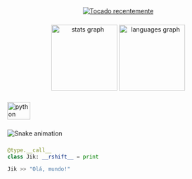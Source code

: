 <div align="center">
  <a href="https://open.spotify.com/user/k20jsyl60b068wqm2b7vnpdkb">
    <img src="https://spotify-recently-played-readme.vercel.app/api?count=5&unique=false" alt="Tocado recentemente"  />
  </a>
</div>

###

<div align="center">
  <img src="https://github-readme-stats.vercel.app/api?hide_title=false&hide_rank=false&show_icons=true&include_all_commits=true&count_private=true&disable_animations=false&theme=dracula&locale=en&hide_border=false&username=JikanTribal" height="150" alt="stats graph"  />
  <img src="https://github-readme-stats.vercel.app/api/top-langs?locale=en&hide_title=false&layout=compact&card_width=320&langs_count=5&theme=dracula&hide_border=false&username=JikanTribal" height="150" alt="languages graph"  />
</div>

###

<div align="left">
  <img src="https://cdn.jsdelivr.net/gh/devicons/devicon/icons/python/python-original.svg" height="40" width="52" alt="python logo"  />
</div>

###

<img src="https://raw.githubusercontent.com/JikanTribal/JikanTribal/blob/output/snake.svg" alt="Snake animation" />

###

###
```py
@type.__call__
class Jik: __rshift__ = print

Jik >> "Olá, mundo!"
```
